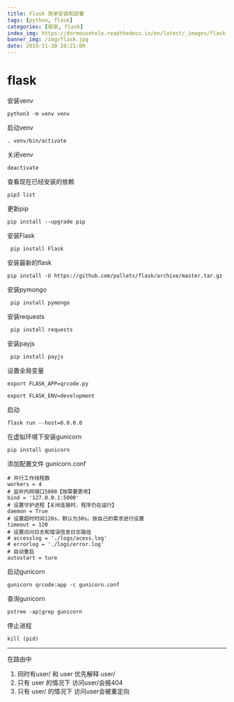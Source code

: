 ```yaml
---
title: Flask 简单安装和部署
tags: [python, flask]
categories: [框架, flask] 
index_img: https://dormousehole.readthedocs.io/en/latest/_images/flask-logo.png
banner_img: /img/flask.jpg
date: 2019-11-30 20:21:00
---
```

# flask

安装venv

`python3 -m venv venv`

启动venv

`. venv/bin/activate`

关闭venv

`deactivate` 

查看现在已经安装的依赖

`pip3 list`

更新pip

`pip install --upgrade pip`

安装Flask

` pip install Flask`

安装最新的flask

`pip install -U https://github.com/pallets/flask/archive/master.tar.gz`

安装pymongo

` pip install pymongo`

安装requests

` pip install requests`

安装payjs

` pip install payjs`

设置全局变量

`export FLASK_APP=qrcode.py`

`export FLASK_ENV=development`

启动

`flask run --host=0.0.0.0`

在虚拟环境下安装gunicorn 

`pip install gunicorn`

添加配置文件 gunicorn.conf

```
# 并行工作线程数
workers = 4
# 监听内网端口5000【按需要更改】
bind = '127.0.0.1:5000'
# 设置守护进程【关闭连接时，程序仍在运行】
daemon = True
# 设置超时时间120s，默认为30s。按自己的需求进行设置
timeout = 120
# 设置访问日志和错误信息日志路径
# accesslog = './logs/acess.log'
# errorlog = './logs/error.log'
# 自动重启
autostart = ture
```

启动gunicorn

`gunicorn qrcode:app -c gunicorn.conf`

查询gunicorn

`pstree -ap|grep gunicorn`

停止进程

`kill (pid)`

---

在路由中
1. 同时有user/ 和 user 优先解释 user/
2. 只有 user 的情况下 访问user/会报404
3. 只有 user/ 的情况下 访问user会被重定向